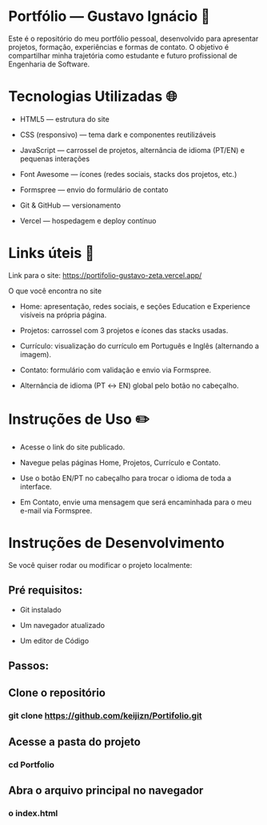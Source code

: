 # Portfólio — Gustavo Ignácio 📜

 Este é o repositório do meu portfólio pessoal, desenvolvido para apresentar projetos, formação, experiências e formas de contato.
O objetivo é compartilhar minha trajetória como estudante e futuro profissional de Engenharia de Software.

# Tecnologias Utilizadas 🌐

- HTML5 — estrutura do site

- CSS (responsivo) — tema dark e componentes reutilizáveis

- JavaScript — carrossel de projetos, alternância de idioma (PT/EN) e pequenas interações

- Font Awesome — ícones (redes sociais, stacks dos projetos, etc.)

- Formspree — envio do formulário de contato

- Git & GitHub — versionamento

- Vercel — hospedagem e deploy contínuo

# Links úteis 🔗

 Link para o site: https://portifolio-gustavo-zeta.vercel.app/

 O que você encontra no site

- Home: apresentação, redes sociais, e seções Education e Experience visíveis na própria página.

- Projetos: carrossel com 3 projetos e ícones das stacks usadas.

- Currículo: visualização do currículo em Português e Inglês (alternando a imagem).

- Contato: formulário com validação e envio via Formspree.

- Alternância de idioma (PT ↔ EN) global pelo botão no cabeçalho.

# Instruções de Uso ✏️

- Acesse o link do site publicado.

- Navegue pelas páginas Home, Projetos, Currículo e Contato.

- Use o botão EN/PT no cabeçalho para trocar o idioma de toda a interface.

- Em Contato, envie uma mensagem que será encaminhada para o meu e-mail via Formspree.

# Instruções de Desenvolvimento

Se você quiser rodar ou modificar o projeto localmente:

## Pré requisitos:

- Git instalado

- Um navegador atualizado

- Um editor de Código

## Passos:

## Clone o repositório

### git clone https://github.com/keijizn/Portifolio.git

## Acesse a pasta do projeto

### cd Portfolio

## Abra o arquivo principal no navegador

### o index.html 
